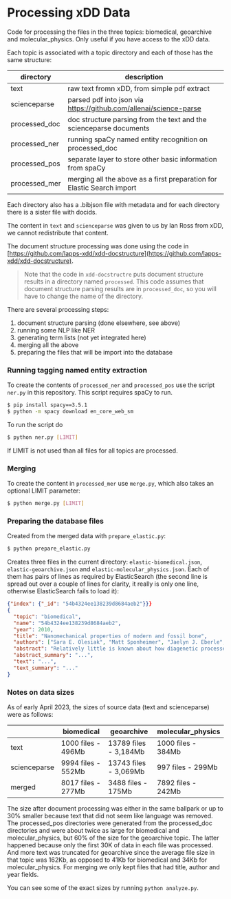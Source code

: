 # Processing xDD Data

Code for processing the files in the three topics: biomedical, geoarchive and molecular_physics. Only useful if you have access to the xDD data.

Each topic is associated with a topic directory and each of those has the same structure:

| directory     | description                                                            |
| ------------- | ---------------------------------------------------------------------- |
| text          | raw text fromn xDD, from simple pdf extract                            |
| scienceparse  | parsed pdf into json via https://github.com/allenai/science-parse      |
| processed_doc | doc structure parsing from the text and the scienceparse documents     |
| processed_ner | running spaCy named entity recognition on processed_doc                |
| processed_pos | separate layer to store other basic information from spaCy             |
| processed_mer | merging all the above as a first preparation for Elastic Search import |

Each directory also has a .bibjson file with metadata and for each directory there is a sister file with docids.

The content in `text` and `scienceparse` was given to us by Ian Ross from xDD, we cannot redistribute that content.

The document structure processing was done using the code in [https://github.com/lapps-xdd/xdd-docstructure](https://github.com/lapps-xdd/xdd-docstructure).

> Note that the code in `xdd-docstructre` puts document structure results in a directory named `processed`. This code assumes that document structure parsing results are in `processed_doc`, so you will have to change the name of the directory.

There are several processing steps:

1. document structure parsing (done elsewhere, see above)
2. running some NLP like NER
3. generating term lists (not yet integrated here)
4. merging all the above
5. preparing the files that will be import into the database



### Running tagging named entity extraction

To create the contents of `processed_ner` and `processed_pos` use the script `ner.py` in this repository. This script requires spaCy to run.

```bash
$ pip install spacy==3.5.1
$ python -m spacy download en_core_web_sm
```

To run the script do

```bash
$ python ner.py [LIMIT]
```

If LIMIT is not used than all files for all topics are processed.


### Merging

To create the content in `processed_mer` use `merge.py`, which also takes an optional LIMIT parameter:

```bash
$ python merge.py [LIMIT]
```


### Preparing the database files

Created from the merged data with `prepare_elastic.py`:

```bash
$ python prepare_elastic.py
```

Creates three files in the current directory: `elastic-biomedical.json`, `elastic-geoarchive.json` and `elastic-molecular_physics.json`. Each of them has pairs of lines as required by ElasticSearch (the second line is spread out over a couple of lines for clarity, it really is only one line, otherwise ElasticSearch fails to load it):

```json
{"index": {"_id": "54b4324ee138239d8684aeb2"}}}
{
  "topic": "biomedical",
  "name": "54b4324ee138239d8684aeb2",
  "year": 2010,
  "title": "Nanomechanical properties of modern and fossil bone",
  "authors": ["Sara E. Olesiak", "Matt Sponheimer", "Jaelyn J. Eberle", "Michelle L. Oyen"],
  "abstract": "Relatively little is known about how diagenetic processes affect ...",
  "abstract_summary": "...",
  "text": "...",
  "text_summary": "..."
}
```

### Notes on data sizes

As of early April 2023, the sizes of source data (text and scienceparse) were as follows:

|              | biomedical         | geoarchive            | molecular_physics  |
| -------------| -------------------| --------------------- | ------------------ |
| text         | 1000 files - 496Mb | 13789 files - 3,184Mb | 1000 files - 384Mb |
| scienceparse | 9994 files - 552Mb | 13743 files - 3,069Mb | 997 files - 299Mb  |
| merged       | 8017 files - 277Mb | 3488 files - 175Mb    | 7892 files - 242Mb |

The size after document processing was either in the same ballpark or up to 30% smaller because text that did not seem like language was removed. The processed\_pos directories were generated from the processed\_doc directories and were about twice as large for biomedical and molecular\_physics, but 60% of the size for the geoarchive topic. The latter happened because only the first 30K of data in each file was processed. And more text was truncated for geoarchive since the average file size in that topic was 162Kb, as opposed to 41Kb for biomedical and 34Kb for molecular\_physics. For merging we only kept files that had title, author and year fields.

You can see some of the exact sizes by running `python analyze.py`.

